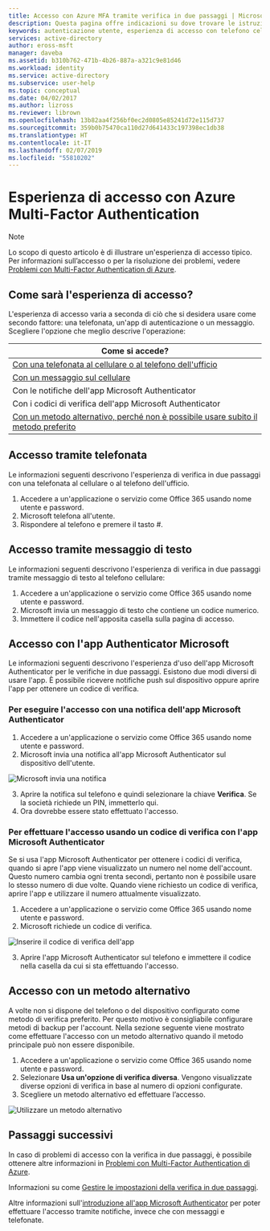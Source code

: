 ```yaml
---
title: Accesso con Azure MFA tramite verifica in due passaggi | Microsoft Docs
description: Questa pagina offre indicazioni su dove trovare le istruzioni per visualizzare i diversi metodi di accesso disponibili con Azure MFA.
keywords: autenticazione utente, esperienza di accesso con telefono cellulare, accesso con telefono dell'ufficio
services: active-directory
author: eross-msft
manager: daveba
ms.assetid: b310b762-471b-4b26-887a-a321c9e81d46
ms.workload: identity
ms.service: active-directory
ms.subservice: user-help
ms.topic: conceptual
ms.date: 04/02/2017
ms.author: lizross
ms.reviewer: librown
ms.openlocfilehash: 13b82aa4f256bf0ec2d0805e85241d72e115d737
ms.sourcegitcommit: 359b0b75470ca110d27d641433c197398ec1db38
ms.translationtype: HT
ms.contentlocale: it-IT
ms.lasthandoff: 02/07/2019
ms.locfileid: "55810202"
---
```

# <a name="the-sign-in-experience-with-azure-multi-factor-authentication"></a>Esperienza di accesso con Azure Multi-Factor Authentication
> [!NOTE]
> Lo scopo di questo articolo è di illustrare un'esperienza di accesso tipico. Per informazioni sull’accesso o per la risoluzione dei problemi, vedere [Problemi con Multi-Factor Authentication di Azure](multi-factor-authentication-end-user-troubleshoot.md).

## <a name="what-will-your-sign-in-experience-be"></a>Come sarà l'esperienza di accesso?
L'esperienza di accesso varia a seconda di ciò che si desidera usare come secondo fattore: una telefonata, un'app di autenticazione o un messaggio. Scegliere l'opzione che meglio descrive l'operazione:

| Come si accede? |
| --- |
| [Con una telefonata al cellulare o al telefono dell'ufficio](#signing-in-with-a-phone-call) |
| [Con un messaggio sul cellulare](#signing-in-with-a-text-message)
| Con le notifiche dell'app Microsoft Authenticator |
| Con i codici di verifica dell'app Microsoft Authenticator |
| [Con un metodo alternativo, perché non è possibile usare subito il metodo preferito](#signing-in-with-an-alternate-method) |

## <a name="signing-in-with-a-phone-call"></a>Accesso tramite telefonata
Le informazioni seguenti descrivono l'esperienza di verifica in due passaggi con una telefonata al cellulare o al telefono dell'ufficio.

1. Accedere a un'applicazione o servizio come Office 365 usando nome utente e password.  
2. Microsoft telefona all'utente.  
3. Rispondere al telefono e premere il tasto #.  

## <a name="signing-in-with-a-text-message"></a>Accesso tramite messaggio di testo
Le informazioni seguenti descrivono l'esperienza di verifica in due passaggi tramite messaggio di testo al telefono cellulare:

1. Accedere a un'applicazione o servizio come Office 365 usando nome utente e password.
2. Microsoft invia un messaggio di testo che contiene un codice numerico.
3. Immettere il codice nell'apposita casella sulla pagina di accesso.

## <a name="signing-in-with-the-microsoft-authenticator-app"></a>Accesso con l'app Authenticator Microsoft
Le informazioni seguenti descrivono l'esperienza d'uso dell'app Microsoft Authenticator per le verifiche in due passaggi. Esistono due modi diversi di usare l'app. È possibile ricevere notifiche push sul dispositivo oppure aprire l'app per ottenere un codice di verifica.

### <a name="to-sign-in-with-a-notification-from-the-microsoft-authenticator-app"></a>Per eseguire l'accesso con una notifica dell'app Microsoft Authenticator
1. Accedere a un'applicazione o servizio come Office 365 usando nome utente e password.
2. Microsoft invia una notifica all'app Microsoft Authenticator sul dispositivo dell'utente.

  ![Microsoft invia una notifica](./media/multi-factor-authentication-end-user-signin/notify.png)

3. Aprire la notifica sul telefono e quindi selezionare la chiave **Verifica**. Se la società richiede un PIN, immetterlo qui.
4. Ora dovrebbe essere stato effettuato l'accesso.

### <a name="to-sign-in-using-a-verification-code-with-the-microsoft-authenticator-app"></a>Per effettuare l'accesso usando un codice di verifica con l'app Microsoft Authenticator

Se si usa l'app Microsoft Authenticator per ottenere i codici di verifica, quando si apre l'app viene visualizzato un numero nel nome dell'account. Questo numero cambia ogni trenta secondi, pertanto non è possibile usare lo stesso numero di due volte. Quando viene richiesto un codice di verifica, aprire l'app e utilizzare il numero attualmente visualizzato.

1. Accedere a un'applicazione o servizio come Office 365 usando nome utente e password.
2. Microsoft richiede un codice di verifica.

  ![Inserire il codice di verifica dell'app](./media/multi-factor-authentication-end-user-signin/verify3.png)

3. Aprire l'app Microsoft Authenticator sul telefono e immettere il codice nella casella da cui si sta effettuando l'accesso.

## <a name="signing-in-with-an-alternate-method"></a>Accesso con un metodo alternativo
A volte non si dispone del telefono o del dispositivo configurato come metodo di verifica preferito. Per questo motivo è consigliabile configurare metodi di backup per l'account. Nella sezione seguente viene mostrato come effettuare l'accesso con un metodo alternativo quando il metodo principale può non essere disponibile.

1. Accedere a un'applicazione o servizio come Office 365 usando nome utente e password.
2. Selezionare **Usa un'opzione di verifica diversa**. Vengono visualizzate diverse opzioni di verifica in base al numero di opzioni configurate.
3. Scegliere un metodo alternativo ed effettuare l’accesso.

  ![Utilizzare un metodo alternativo](./media/multi-factor-authentication-end-user-signin/alt.png)

## <a name="next-steps"></a>Passaggi successivi

In caso di problemi di accesso con la verifica in due passaggi, è possibile ottenere altre informazioni in [Problemi con Multi-Factor Authentication di Azure](multi-factor-authentication-end-user-troubleshoot.md).

Informazioni su come [Gestire le impostazioni della verifica in due passaggi](multi-factor-authentication-end-user-manage-settings.md).

Altre informazioni sull'[introduzione all'app Microsoft Authenticator](user-help-auth-app-download-install.md) per poter effettuare l'accesso tramite notifiche, invece che con messaggi e telefonate.
